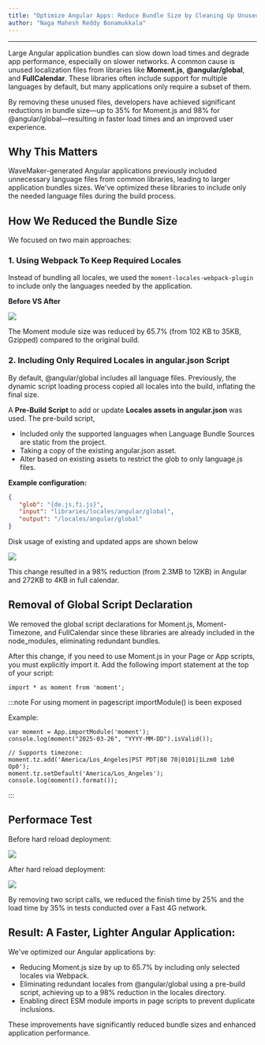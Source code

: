 ```yaml
---
title: "Optimize Angular Apps: Reduce Bundle Size by Cleaning Up Unused i18n Files"
author: "Naga Mahesh Reddy Bonamukkala"
---
```

---

Large Angular application bundles can slow down load times and degrade app performance, especially on slower networks. A common cause is unused localization files from libraries like **Moment.js**, **@angular/global**, and **FullCalendar**. These libraries often include support for multiple languages by default, but many applications only require a subset of them. 

By removing these unused files, developers have achieved significant reductions in bundle size—up to 35% for Moment.js and 98% for @angular/global—resulting in faster load times and an improved user experience.

<!-- truncate -->

## Why This Matters

WaveMaker-generated Angular applications previously included unnecessary language files from common libraries, leading to larger application bundles sizes. We've optimized these libraries to include only the needed language files during the build process.

## How We Reduced the Bundle Size 

We focused on two main approaches:

### 1. Using Webpack To Keep Required Locales

Instead of bundling all locales, we used the `moment-locales-webpack-plugin` to include only the languages needed by the application.

**Before VS After**

![](/learn/assets/before-after-node-modules.png)

The Moment module size was reduced by 65.7% (from 102 KB to 35KB, Gzipped) compared to the original build.

### 2. Including Only Required Locales in angular.json Script

By default, @angular/global includes all language files. Previously, the dynamic script loading process copied all locales into the build, inflating the final size.

A **Pre-Build Script** to add or update **Locales assets in angular.json** was used. The pre-build script,

- Included only the supported languages when Language Bundle Sources are static from the project.
- Taking a copy of the existing angular.json asset.
- Alter based on existing assets to restrict the glob to only language.js files.

**Example configuration:**

```json
{
   "glob": "{de.js,fi.js}",
   "input": "libraries/locales/angular/global",
   "output": "/locales/angular/global"
}
```


Disk usage of existing and updated apps are shown below 

![](/learn/assets/disk-size-optimization.png)


This change resulted in a 98% reduction (from 2.3MB to 12KB) in Angular and 272KB to 4KB in full calendar.
 
## Removal of Global Script Declaration

We removed the global script declarations for Moment.js, Moment-Timezone, and FullCalendar since these libraries are already included in the node_modules, eliminating redundant bundles.​

After this change, if you need to use Moment.js in your Page or App scripts, you must explicitly import it. Add the following import statement at the top of your script:

```
import * as moment from 'moment';
```

:::note
For using moment in pagescript importModule() is been exposed

Example:

```
var moment = App.importModule('moment');
console.log(moment("2025-03-26", "YYYY-MM-DD").isValid());

// Supports timezone:
moment.tz.add('America/Los_Angeles|PST PDT|80 70|0101|1Lzm0 1zb0 Op0');
moment.tz.setDefault('America/Los_Angeles');
console.log(moment().format());
```

:::

## Performace Test

Before hard reload deployment:

![](/learn/assets/before-bundlesize-optimization.png)


After hard reload deployment:

![](/learn/assets/after-bundlesize-optimization.png)

By removing two script calls, we reduced the finish time by 25% and the load time by 35% in tests conducted over a Fast 4G network.

## Result: A Faster, Lighter Angular Application:

We've optimized our Angular applications by:​

- Reducing Moment.js size by up to 65.7% by including only selected locales via Webpack.​
- Eliminating redundant locales from @angular/global using a pre-build script, achieving up to a 98% reduction in the locales directory.​
- Enabling direct ESM module imports in page scripts to prevent duplicate inclusions.​

These improvements have significantly reduced bundle sizes and enhanced application performance.